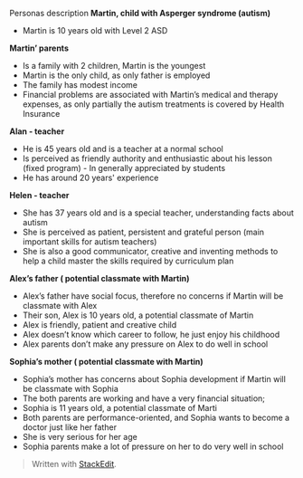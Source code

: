﻿Personas description
**Martin, child with Asperger syndrome (autism)​**
-   Martin is 10 years old with Level 2 ASD

**Martin’ parents​**

-   Is a family with 2 children, Martin is the youngest​
-   Martin is the only child, as only father is employed​
-   The family has modest income​
-   Financial problems are associated with Martin’s medical and therapy expenses, as only partially the autism treatments is covered by Health Insurance

**Alan - teacher​**

-   He is 45 years old and is a teacher at a normal school​
  -   Is perceived as friendly authority and enthusiastic about his lesson (fixed program)​
    -   In generally appreciated by students​
 -   He has around 20 years' experience

**Helen - teacher​**

-   She has 37 years old and is a special teacher, understanding facts about autism​
 -   She is perceived as patient, persistent and grateful person (main important skills for autism teachers)​
   -   She is also a good communicator, creative and inventing methods to help a child master the skills required by curriculum plan

**Alex’s father ( potential classmate with Martin)​**

-   Alex’s father have social focus, therefore no concerns if Martin will be classmate with Alex
-   Their son, Alex is 10 years old, a potential classmate of Martin​
-   Alex is friendly, patient and creative child​
-   Alex doesn’t know which career to follow, he just enjoy his childhood​
-   Alex parents don’t make any pressure on Alex to do well in school

**Sophia’s mother ( potential classmate with Martin)​**

-   Sophia’s mother has concerns about Sophia development if Martin will be classmate with Sophia​
-   The both parents are working and have a very financial situation; ​
-   Sophia is 11 years old, a potential classmate of Marti​
-   Both parents are performance-oriented, and Sophia wants to become a doctor just like her father​
-   She is very serious for her age​
-   Sophia parents make a lot of pressure on her to do very well in school
> Written with [StackEdit](https://stackedit.io/).
